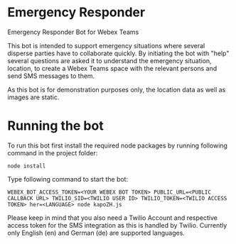 # Emergency Responder
Emergency Responder Bot for Webex Teams

This bot is intended to support emergency situations where several disperse parties have to collaborate quickly. By initiating the bot with "help" several questions are asked it to understand the emergency situation, location, to create a Webex Teams space with the relevant persons and send SMS messages to them. 

As this bot is for demonstration purposes only, the location data as well as images are static. 

# Running the bot
To run this bot first install the required node packages by running following command in the project folder:
```
node install
```
Type following command to start the bot:
```
WEBEX_BOT_ACCESS_TOKEN=<YOUR WEBEX BOT TOKEN> PUBLIC_URL=<PUBLIC CALLBACK URL> TWILIO_SID=<TWILIO USER ID> TWILIO_TOKEN=<TWILIO ACCESS TOKEN> her=<LANGUAGE> node kapoZH.js
```

Please keep in mind that you also need a Twilio Account and respective access token for the SMS integration as this is handled by Twilio. 
Currently only English (en) and German (de) are supported languages.
